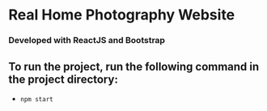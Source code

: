 # Real Home Photography Website

### Developed with ReactJS and Bootstrap

## To run the project, run the following command in the project directory:
  - `npm start`
